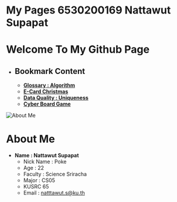 # My Pages 6530200169 Nattawut Supapat

# Welcome To My Github Page
- ## Bookmark Content
  - **[Glossary : Algorithm](algorithm.md)**
  - **[E-Card Christmas](e-card.md)**
  - **[Data Quality : Uniqueness](uniqueness.md)**
  - **[Cyber Board Game](board-game.md)**

![About Me](MyIMG/ME.jpg)

# About Me
- **Name : Nattawut Supapat**
  - Nick Name : Poke
  - Age : 22
  - Faculty : Science Sriracha
  - Major : CS05
  - KUSRC 65  
  - Email : natttawut.s@ku.th


